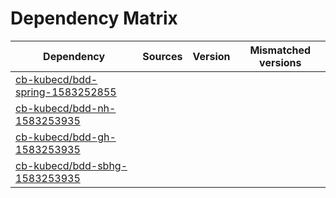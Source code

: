 # Dependency Matrix

Dependency | Sources | Version | Mismatched versions
---------- | ------- | ------- | -------------------
[cb-kubecd/bdd-spring-1583252855](https://github.com/cb-kubecd/bdd-spring-1583252855.git) |  | []() | 
[cb-kubecd/bdd-nh-1583253935](https://github.com/cb-kubecd/bdd-nh-1583253935.git) |  | []() | 
[cb-kubecd/bdd-gh-1583253935](https://github.com/cb-kubecd/bdd-gh-1583253935.git) |  | []() | 
[cb-kubecd/bdd-sbhg-1583253935](https://github.com/cb-kubecd/bdd-sbhg-1583253935.git) |  | []() | 
